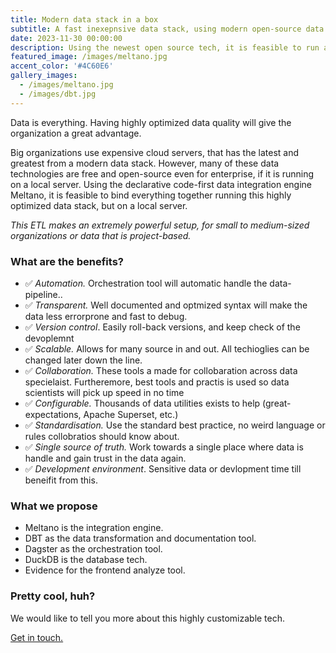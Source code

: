 ```yaml
---
title: Modern data stack in a box
subtitle: A fast inexepnsive data stack, using modern open-source data tools.
date: 2023-11-30 00:00:00
description: Using the newest open source tech, it is feasible to run a highly optimized data stack without the need of expensive data centers. Highly scalable and flexible for medium sized organsitations or project based data warehousing.  
featured_image: /images/meltano.jpg
accent_color: '#4C60E6'
gallery_images:
  - /images/meltano.jpg
  - /images/dbt.jpg
---
```

Data is everything. Having highly optimized data quality will give the organization a great advantage. 

Big organizations use expensive cloud servers, that has the latest and greatest from a modern data stack. However, many of these data technologies are free and open-source even for enterprise, if it is running on a local server. Using the declarative code-first data integration engine Meltano, it is feasible to bind everything together running this highly optimized data stack, but on a local server.

*This ETL makes an extremely powerful setup, for small to medium-sized organizations or data that is project-based.*

### What are the benefits?
* ✅ *Automation.*  Orchestration tool will automatic handle the data-pipeline..
* ✅ *Transparent.* Well documented and optmized syntax will make the data less errorprone and fast to debug.
* ✅ *Version control*. Easily roll-back versions, and keep check of the devoplemnt
* ✅ *Scalable.* Allows for many source in and out. All techioglies can be changed later down the line.
* ✅ *Collaboration.* These tools a made for collobaration across data specielaist. Furtheremore, best tools and practis is used so data scientists will pick up speed in no time
* ✅ *Configurable.* Thousands of data utilities exists to help (great-expectations, Apache Superset, etc.)
* ✅ *Standardisation.* Use the standard best practice, no weird language or rules collobratios should know about.
* ✅ *Single source of truth.* Work towards a single place where data is handle and gain trust in the data again.
* ✅ *Development environment*. Sensitive data or devlopment time till beneifit from this.

### What we propose
* Meltano is the integration engine.
* DBT as the data transformation and documentation tool.
* Dagster as the orchestration tool.
* DuckDB is the database tech.
* Evidence for the frontend analyze tool. 

### Pretty cool, huh?

We would like to tell you more about this highly customizable tech.

<a href="https://jekyllthemes.io/theme/made-portfolio-jekyll-theme" class="button--fill">Get in touch.</a>